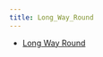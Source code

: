 ```yaml
---
title: Long_Way_Round
---
```



- [Long Way Round](./../../../../d/2008/12/11/【TV】Long_Way_Round.md)





